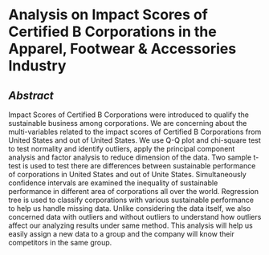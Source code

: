 # Analysis on Impact Scores of Certified B Corporations in the Apparel, Footwear & Accessories Industry
## *Abstract*
Impact Scores of Certified B Corporations were introduced to qualify the sustainable business among corporations. We are concerning about the multi-variables related to the impact scores of Certified B Corporations from United States and out of United States. We use Q-Q plot and chi-square test to test normality and identify outliers, apply the principal component analysis and factor analysis to reduce dimension of the data. Two sample t-test is used to test there are differences between sustainable performance of corporations in United States and out of Unite States. Simultaneously confidence intervals are examined the inequality of sustainable performance in different area of corporations all over the world. Regression tree is used to classify corporations with various sustainable performance to help us handle missing data. Unlike considering the data itself, we also concerned data with outliers and without outliers to understand how outliers affect our analyzing results under same method. This analysis will help us easily assign a new data to a group and the company will know their competitors in the same group.
